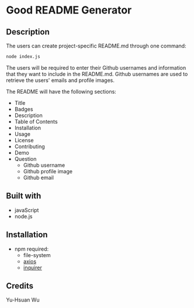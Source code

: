 # Good README Generator

## Description
The users can create project-specific README.md through one command:
```sh
node index.js
```
The users will be required to enter their Github usernames and information that they want to include in the README.md. Github usernames are used to retrieve the users' emails and profile images.

The README will have the following sections:
* Title
* Badges
* Description
* Table of Contents
* Installation
* Usage
* License
* Contributing
* Demo
* Question
    * Github username
    * Github profile image
    * Github email

## Built with
* javaScript
* node.js

## Installation
* npm required:
    * file-system
    * [axios](https://www.npmjs.com/package/axios)
    * [inquirer](https://www.npmjs.com/package/inquirer)

## Credits
Yu-Hsuan Wu
